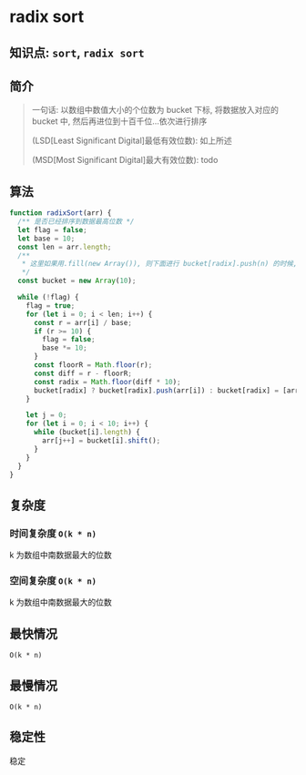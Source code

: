 # radix sort 

## 知识点: `sort`, `radix sort`

## 简介
> 一句话: 以数组中数值大小的个位数为 bucket 下标, 将数据放入对应的 bucket 中, 然后再进位到十百千位...依次进行排序
> 
> (LSD[Least Significant Digital]最低有效位数): 如上所述
>
> (MSD[Most Significant Digital]最大有效位数): todo

## 算法
```javascript
function radixSort(arr) {
  /** 是否已经排序到数据最高位数 */
  let flag = false;
  let base = 10;
  const len = arr.length;
  /**
   * 这里如果用.fill(new Array()), 则下面进行 bucket[radix].push(n) 的时候, 一次会把所有bucket中的数组全部push进去 n
   */
  const bucket = new Array(10);

  while (!flag) {
    flag = true;
    for (let i = 0; i < len; i++) {
      const r = arr[i] / base;
      if (r >= 10) {
        flag = false;
        base *= 10;
      }
      const floorR = Math.floor(r);
      const diff = r - floorR;
      const radix = Math.floor(diff * 10);
      bucket[radix] ? bucket[radix].push(arr[i]) : bucket[radix] = [arr[i]];
    }

    let j = 0;
    for (let i = 0; i < 10; i++) {
      while (bucket[i].length) {
        arr[j++] = bucket[i].shift();
      }
    }
  }
}
```

## 复杂度
### 时间复杂度 `O(k * n)`
k 为数组中南数据最大的位数

### 空间复杂度 `O(k * n)`
k 为数组中南数据最大的位数

## 最快情况
`O(k * n)`

## 最慢情况
`O(k * n)`

## 稳定性
稳定
